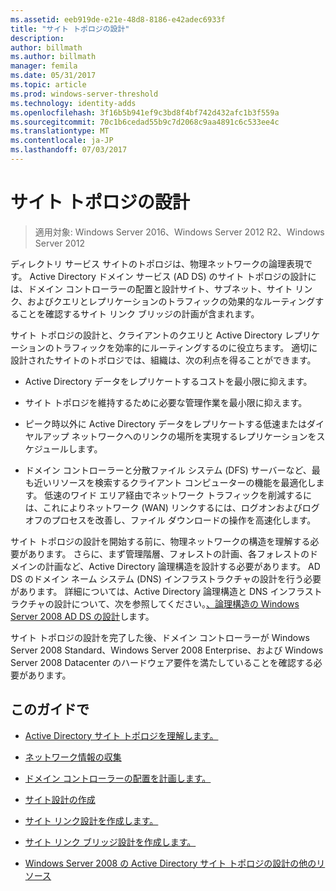```yaml
---
ms.assetid: eeb919de-e21e-48d8-8186-e42adec6933f
title: "サイト トポロジの設計"
description: 
author: billmath
ms.author: billmath
manager: femila
ms.date: 05/31/2017
ms.topic: article
ms.prod: windows-server-threshold
ms.technology: identity-adds
ms.openlocfilehash: 3f16b5b941ef9c3bd8f4bf742d432afc1b3f559a
ms.sourcegitcommit: 70c1b6cedad55b9c7d2068c9aa4891c6c533ee4c
ms.translationtype: MT
ms.contentlocale: ja-JP
ms.lasthandoff: 07/03/2017
---
```

# <a name="designing-the-site-topology"></a>サイト トポロジの設計

>適用対象: Windows Server 2016、Windows Server 2012 R2、Windows Server 2012

ディレクトリ サービス サイトのトポロジは、物理ネットワークの論理表現です。 Active Directory ドメイン サービス (AD DS) のサイト トポロジの設計には、ドメイン コントローラーの配置と設計サイト、サブネット、サイト リンク、およびクエリとレプリケーションのトラフィックの効果的なルーティングすることを確認するサイト リンク ブリッジの計画が含まれます。  
  
サイト トポロジの設計と、クライアントのクエリと Active Directory レプリケーションのトラフィックを効率的にルーティングするのに役立ちます。 適切に設計されたサイトのトポロジでは、組織は、次の利点を得ることができます。  
  
-   Active Directory データをレプリケートするコストを最小限に抑えます。  
  
-   サイト トポロジを維持するために必要な管理作業を最小限に抑えます。  
  
-   ピーク時以外に Active Directory データをレプリケートする低速またはダイヤルアップ ネットワークへのリンクの場所を実現するレプリケーションをスケジュールします。  
  
-   ドメイン コントローラーと分散ファイル システム (DFS) サーバーなど、最も近いリソースを検索するクライアント コンピューターの機能を最適化します。 低速のワイド エリア経由でネットワーク トラフィックを削減するには、これによりネットワーク (WAN) リンクするには、ログオンおよびログオフのプロセスを改善し、ファイル ダウンロードの操作を高速化します。  
  
サイト トポロジの設計を開始する前に、物理ネットワークの構造を理解する必要があります。 さらに、まず管理階層、フォレストの計画、各フォレストのドメインの計画など、Active Directory 論理構造を設計する必要があります。 AD DS のドメイン ネーム システム (DNS) インフラストラクチャの設計を行う必要があります。 詳細については、Active Directory 論理構造と DNS インフラストラクチャの設計について、次を参照してください。[、論理構造の Windows Server 2008 AD DS の設計](https://technet.microsoft.com/library/cc770806.aspx)します。  
  
サイト トポロジの設計を完了した後、ドメイン コントローラーが Windows Server 2008 Standard、Windows Server 2008 Enterprise、および Windows Server 2008 Datacenter のハードウェア要件を満たしていることを確認する必要があります。  
  
## <a name="in-this-guide"></a>このガイドで  
  
-   [Active Directory サイト トポロジを理解します。](../../ad-ds/plan/Understanding-Active-Directory-Site-Topology.md)  
  
-   [ネットワーク情報の収集](../../ad-ds/plan/Collecting-Network-Information.md)  
  
-   [ドメイン コントローラーの配置を計画します。](../../ad-ds/plan/Planning-Domain-Controller-Placement.md)  
  
-   [サイト設計の作成](../../ad-ds/plan/Creating-a-Site-Design.md)  
  
-   [サイト リンク設計を作成します。](../../ad-ds/plan/Creating-a-Site-Link-Design.md)  
  
-   [サイト リンク ブリッジ設計を作成します。](../../ad-ds/plan/Creating-a-Site-Link-Bridge-Design.md)  
  
-   [Windows Server 2008 の Active Directory サイト トポロジの設計の他のリソース](../../ad-ds/plan/Finding-Additional-Resources-for-Windows-Server-2008-Active-Directory-Site-Topology-Design.md)  
  


